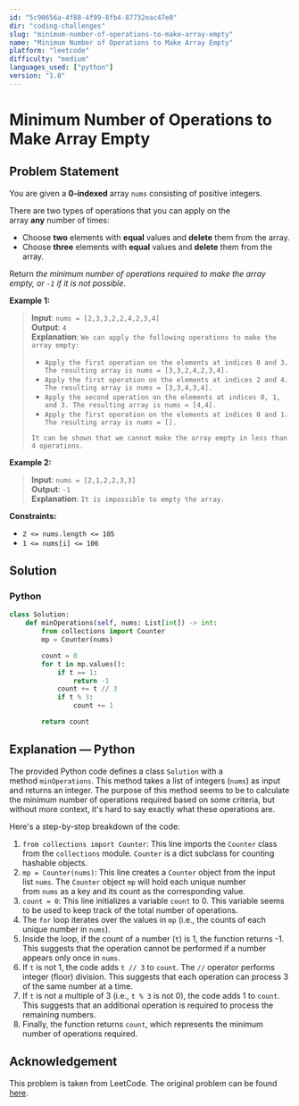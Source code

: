```yaml
---
id: "5c90656a-4f88-4f99-8fb4-87732eac47e0"
dir: "coding-challenges"
slug: "minimum-number-of-operations-to-make-array-empty"
name: "Minimum Number of Operations to Make Array Empty"
platform: "leetcode"
difficulty: "medium"
languages_used: ["python"]
version: "1.0"
---
```


# Minimum Number of Operations to Make Array Empty

## Problem Statement

You are given a **0-indexed** array `nums` consisting of positive integers.

There are two types of operations that you can apply on the array **any** number of times:

- Choose **two** elements with **equal** values and **delete** them from the array.
- Choose **three** elements with **equal** values and **delete** them from the array.

Return *the minimum number of operations required to make the array empty, or `-1` if it is not possible*.

**Example 1:**

> **Input**: `nums = [2,3,3,2,2,4,2,3,4]`  
> **Output**: `4`  
> **Explanation**: `We can apply the following operations to make the array empty:`
>
> - `Apply the first operation on the elements at indices 0 and 3. The resulting array is nums = [3,3,2,4,2,3,4].`
> - `Apply the first operation on the elements at indices 2 and 4. The resulting array is nums = [3,3,4,3,4].`
> - `Apply the second operation on the elements at indices 0, 1, and 3. The resulting array is nums = [4,4].`
> - `Apply the first operation on the elements at indices 0 and 1. The resulting array is nums = [].`
>
> `It can be shown that we cannot make the array empty in less than 4 operations.`

**Example 2:**

> **Input**: `nums = [2,1,2,2,3,3]`  
> **Output**: `-1`  
> **Explanation**: `It is impossible to empty the array.`

**Constraints:**

- `2 <= nums.length <= 105`
- `1 <= nums[i] <= 106`

## Solution

### Python

```python
class Solution:
    def minOperations(self, nums: List[int]) -> int:
        from collections import Counter
        mp = Counter(nums)

        count = 0
        for t in mp.values():
            if t == 1:
                return -1
            count += t // 3
            if t % 3:
                count += 1

        return count
```

## Explanation — Python

The provided Python code defines a class `Solution` with a method `minOperations`. This method takes a list of integers (`nums`) as input and returns an integer. The purpose of this method seems to be to calculate the minimum number of operations required based on some criteria, but without more context, it's hard to say exactly what these operations are.

Here's a step-by-step breakdown of the code:

1. `from collections import Counter`: This line imports the `Counter` class from the `collections` module. `Counter` is a dict subclass for counting hashable objects.
2. `mp = Counter(nums)`: This line creates a `Counter` object from the input list `nums`. The `Counter` object `mp` will hold each unique number from `nums` as a key and its count as the corresponding value.
3. `count = 0`: This line initializes a variable `count` to 0. This variable seems to be used to keep track of the total number of operations.
4. The `for` loop iterates over the values in `mp` (i.e., the counts of each unique number in `nums`).
5. Inside the loop, if the count of a number (`t`) is 1, the function returns -1. This suggests that the operation cannot be performed if a number appears only once in `nums`.
6. If `t` is not 1, the code adds `t // 3` to `count`. The `//` operator performs integer (floor) division. This suggests that each operation can process 3 of the same number at a time.
7. If `t` is not a multiple of 3 (i.e., `t % 3` is not 0), the code adds 1 to `count`. This suggests that an additional operation is required to process the remaining numbers.
8. Finally, the function returns `count`, which represents the minimum number of operations required.

## Acknowledgement

This problem is taken from LeetCode. The original problem can be found [here](https://leetcode.com/problems/minimum-number-of-operations-to-make-array-empty/).
